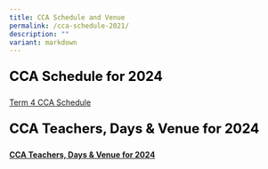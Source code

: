 ```yaml
---
title: CCA Schedule and Venue
permalink: /cca-schedule-2021/
description: ""
variant: markdown
---
```

<p style="font-size: 24px; color: black; font-weight: bold;">CCA Schedule for 2024</p>


[Term 4 CCA Schedule](https://drive.google.com/file/d/1xO5gNJ-BTFWsjoYAJqeX4_8JEA6RcLMa/view?usp=drive_link)





<p style="font-size: 24px; color: black; font-weight: bold;">CCA Teachers, Days &amp; Venue for 2024</p>

**[CCA Teachers, Days &amp; Venue for 2024](https://drive.google.com/file/d/1xbCfWQ8DXtOtHA_kxMDNsrvtwjunpyXN/view?usp=drive_link)**